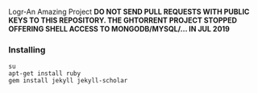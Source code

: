 Logr-An Amazing Project
**DO NOT SEND PULL REQUESTS WITH PUBLIC KEYS TO THIS REPOSITORY. THE GHTORRENT PROJECT STOPPED OFFERING SHELL ACCESS TO MONGODB/MYSQL/... IN JUL 2019**


### Installing

````
su
apt-get install ruby
gem install jekyll jekyll-scholar
````

